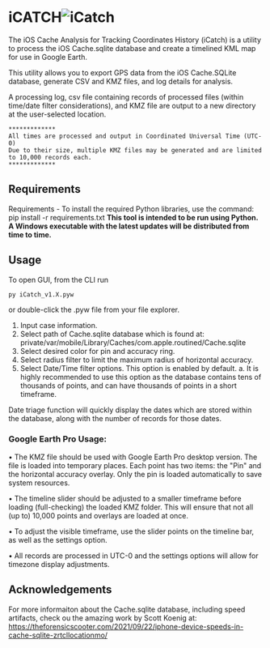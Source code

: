 
# iCATCH![iCatch](https://github.com/user-attachments/assets/38d5845a-e9d0-4bf7-9ce2-7b924dbac34e)

The iOS Cache Analysis for Tracking Coordinates History (iCatch) is a utility to process the iOS Cache.sqlite database and create a timelined KML map for use in Google Earth.


This utility allows you to export GPS data from the iOS Cache.SQLite database, generate CSV and KMZ files, and log details for analysis.

A processing log, csv file containing records of processed files (within time/date filter considerations), and KMZ file are output to a new directory at the user-selected location.

    
    *************
    All times are processed and output in Coordinated Universal Time (UTC-0)
    Due to their size, multiple KMZ files may be generated and are limited to 10,000 records each.
    *************
    


## Requirements

Requirements - To install the required Python libraries, use the command: pip install -r requirements.txt
**This tool is intended to be run using Python. A Windows executable with the latest updates will be distributed from time to time.**

## Usage
To open GUI, from the CLI run 

    py iCatch_v1.X.pyw
or double-click the .pyw file from your file explorer.
1.	Input case information.
2.	Select path of Cache.sqlite database which is found at: private/var/mobile/Library/Caches/com.apple.routined/Cache.sqlite
3.	Select desired color for pin and accuracy ring.
4.	Select radius filter to limit the maximum radius of horizontal accuracy.
5.	Select Date/Time filter options. This option is enabled by default. 
a.	It is highly recommended to use this option as the database contains tens of thousands of points, and can have thousands of points in a short timeframe.

Date triage function will quickly display the dates which are stored within the database, along with the number of records for those dates.

### Google Earth Pro Usage:
•	The KMZ file should be used with Google Earth Pro desktop version. The file is loaded into temporary places. Each point has two items: the "Pin" and the horizontal accuracy overlay. Only the pin is loaded automatically to save system resources.

•	The timeline slider should be adjusted to a smaller timeframe before loading (full-checking) the loaded KMZ folder. This will ensure that not all (up to) 10,000 points and overlays are loaded at once.

•	To adjust the visible timeframe, use the slider points on the timeline bar, as well as the settings option.

•	All records are processed in UTC-0 and the settings options will allow for timezone display adjustments.

## Acknowledgements
For more informaiton about the Cache.sqlite database, including speed artifacts, check ou the amazing work by Scott Koenig at: https://theforensicscooter.com/2021/09/22/iphone-device-speeds-in-cache-sqlite-zrtcllocationmo/
